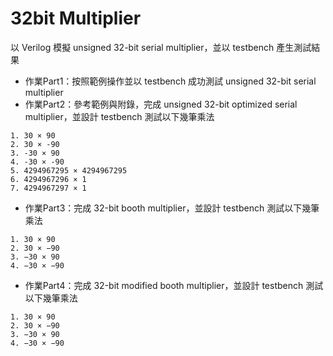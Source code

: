# 32bit Multiplier
以 Verilog 模擬 unsigned 32-bit serial multiplier，並以 testbench 產生測試結果

* 作業Part1：按照範例操作並以 testbench 成功測試 unsigned 32-bit serial multiplier
* 作業Part2：參考範例與附錄，完成 unsigned 32-bit optimized serial multiplier，並設計 testbench 測試以下幾筆乘法
```
1. 30 × 90
2. 30 × -90
3. -30 × 90
4. -30 × -90
5. 4294967295 × 4294967295
6. 4294967296 × 1
7. 4294967297 × 1
```
* 作業Part3：完成 32-bit booth multiplier，並設計 testbench 測試以下幾筆乘法
```
1. 30 × 90
2. 30 × −90
3. −30 × 90
4. −30 × −90
```
* 作業Part4：完成 32-bit modified booth multiplier，並設計 testbench 測試以下幾筆乘法
```
1. 30 × 90
2. 30 × −90
3. −30 × 90
4. −30 × −90
```
